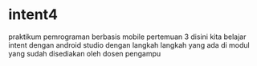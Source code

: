 # intent4
praktikum pemrograman berbasis mobile pertemuan 3
disini kita belajar intent dengan android studio dengan langkah langkah yang ada di modul yang sudah disediakan oleh dosen pengampu
